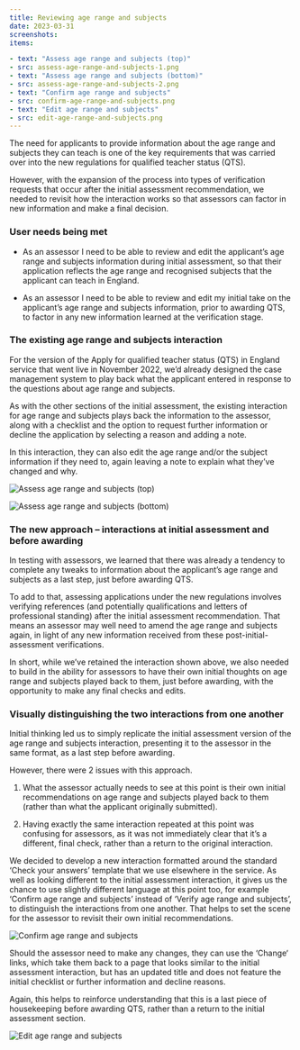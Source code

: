 ```yaml
---
title: Reviewing age range and subjects
date: 2023-03-31
screenshots:
items:

- text: "Assess age range and subjects (top)"
- src: assess-age-range-and-subjects-1.png
- text: "Assess age range and subjects (bottom)"
- src: assess-age-range-and-subjects-2.png
- text: "Confirm age range and subjects"
- src: confirm-age-range-and-subjects.png
- text: "Edit age range and subjects"
- src: edit-age-range-and-subjects.png
---
```


The need for applicants to provide information about the age range and subjects they can teach is one of the key requirements that was carried over into the new regulations for qualified teacher status (QTS).

However, with the expansion of the process into types of verification requests that occur after the initial assessment recommendation, we needed to revisit how the interaction works so that assessors can factor in new information and make a final decision.

### User needs being met

* As an assessor I need to be able to review and edit the applicant’s age range and subjects information during initial assessment, so that their application reflects the age range and recognised subjects that the applicant can teach in England.

* As an assessor I need to be able to review and edit my initial take on the applicant’s age range and subjects information, prior to awarding QTS, to factor in any new information learned at the verification stage.

### The existing age range and subjects interaction

For the version of the Apply for qualified teacher status (QTS) in England service that went live in November 2022, we’d already designed the case management system to play back what the applicant entered in response to the questions about age range and subjects.


As with the other sections of the initial assessment, the existing interaction for age range and subjects plays back the information to the assessor, along with a checklist and the option to request further information or decline the application by selecting a reason and adding a note.

In this interaction, they can also edit the age range and/or the subject information if they need to, again leaving a note to explain what they’ve changed and why.

![Assess age range and subjects (top)](assess-age-range-and-subjects-1.png)

![Assess age range and subjects (bottom)](assess-age-range-and-subjects-2.png)

### The new approach &ndash; interactions at initial assessment and before awarding

In testing with assessors, we learned that there was already a tendency to complete any tweaks to information about the applicant’s age range and subjects as a last step, just before awarding QTS.

To add to that, assessing applications under the new regulations involves verifying references (and potentially qualifications and letters of professional standing) after the initial assessment recommendation. That means an assessor may well need to amend the age range and subjects again, in light of any new information received from these post-initial-assessment verifications.

In short, while we’ve retained the interaction shown above, we also needed to build in the ability for assessors to have their own initial thoughts on age range and subjects played back to them, just before awarding, with the opportunity to make any final checks and edits.


### Visually distinguishing the two interactions from one another

Initial thinking led us to simply replicate the initial assessment version of the age range and subjects interaction, presenting it to the assessor in the same format, as a last step before awarding.

However, there were 2 issues with this approach.

1. What the assessor actually needs to see at this point is their own initial recommendations on age range and subjects played back to them (rather than what the applicant originally submitted).


2. Having exactly the same interaction repeated at this point was confusing for assessors, as it was not immediately clear that it’s a different, final check, rather than a return to the original interaction.

We decided to develop a new interaction formatted around the standard ‘Check your answers’ template that we use elsewhere in the service. As well as looking different to the initial assessment interaction, it gives us the chance to use slightly different language at this point too, for example ‘Confirm age range and subjects’ instead of ‘Verify age range and subjects’, to distinguish the interactions from one another. That helps to set the scene for the assessor to revisit their own initial recommendations.

![Confirm age range and subjects](confirm-age-range-and-subjects.png)

Should the assessor need to make any changes, they can use the ‘Change‘ links, which take them back to a page that looks similar to the initial assessment interaction, but has an updated title and does not feature the initial checklist or further information and decline reasons.

Again, this helps to reinforce understanding that this is a last piece of housekeeping before awarding QTS, rather than a return to the initial assessment section.

![Edit age range and subjects](edit-age-range-and-subjects.png)

